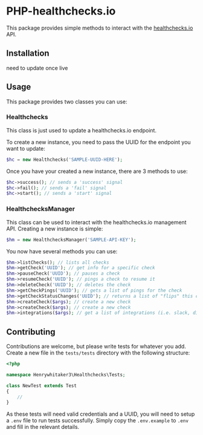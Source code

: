 # PHP-healthchecks.io

This package provides simple methods to interact with the [healthchecks.io](https://healthchecks.io) API.

## Installation

need to update once live

## Usage

This package provides two classes you can use:

### Healthchecks

This class is just used to update a healthchecks.io endpoint.

To create a new instance, you need to pass the UUID for the endpoint you want to update:

```php
$hc = new Healthchecks('SAMPLE-UUID-HERE');
```

Once you have your created a new instance, there are 3 methods to use:

```php
$hc->success(); // sends a 'success' signal
$hc->fail(); // sends a 'fail' signal
$hc->start(); // sends a 'start' signal
```

### HealthchecksManager

This class can be used to interact with the healthchecks.io management API. Creating a new instance is simple:

```php
$hm = new HealthchecksManager('SAMPLE-API-KEY');
```

You now have several methods you can use:

```php
$hm->listChecks(); // lists all checks
$hm->getCheck('UUID'); // get info for a specific check
$hm->pauseCheck('UUID'); // pauses a check
$hm->resumeCheck('UUID'); // pings a check to resume it
$hm->deleteCheck('UUID'); // deletes the check
$hm->getCheckPings('UUID'); // gets a list of pings for the check
$hm->getCheckStatusChanges('UUID'); // returns a list of "flips" this check has experienced
$hm->createCheck($args); // create a new check
$hm->createCheck($args); // create a new check
$hm->integrations($args); // get a list of integrations (i.e. slack, discord etc.)
```

## Contributing

Contributions are welcome, but please write tests for whatever you add. Create a new file in the `tests/tests` directory with the following structure:

```php
<?php

namespace Henrywhitaker3\Healthchecks\Tests;

class NewTest extends Test
{
    //
}
```

As these tests will need valid credentials and a UUID, you will need to setup a `.env` file to run tests successfully. Simply copy the `.env.example` to `.env` and fill in the relevant details.